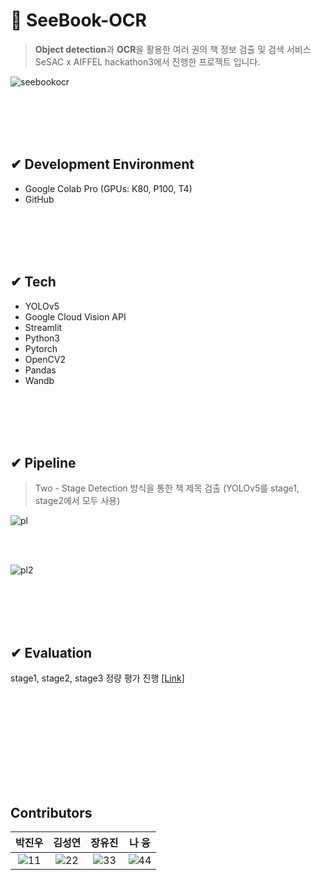 # 📕 SeeBook-OCR
> **Object detection**과 **OCR**을 활용한 여러 권의 책 정보 검출 및 검색 서비스  
> SeSAC x AIFFEL hackathon3에서 진행한 프로젝트 입니다.  

![seebookocr](https://user-images.githubusercontent.com/88660886/158048631-0a5e5e22-e9b9-46d2-a3b1-34aa1084a229.PNG)


<br><br>
<br><br>


## ✔ Development Environment
* Google Colab Pro (GPUs: K80, P100, T4)
* GitHub

<br><br>
<br><br>

## ✔ Tech
* YOLOv5
* Google Cloud Vision API
* Streamlit
* Python3
* Pytorch
* OpenCV2
* Pandas
* Wandb


<br><br>
<br><br>

## ✔ Pipeline
> Two - Stage Detection 방식을 통한 책 제목 검출 (YOLOv5를 stage1, stage2에서 모두 사용)  

![pl](https://user-images.githubusercontent.com/88660886/158048776-e16b9239-a689-4c2c-bfa7-7ed27ab57349.PNG)  

<br><br>

![pl2](https://user-images.githubusercontent.com/88660886/158048836-a287c59f-194b-4013-9073-a6734f2a2dc0.PNG)  


<br><br>
<br><br>

## ✔ Evaluation  
stage1, stage2, stage3 정량 평가 진행 [[Link]](https://github.com/SeeBook2022/SeeBook-OCR/tree/main/evaluation)

<br><br>
<br><br>

<br><br>
<br><br>

## Contributors
|박진우|김성연|장유진|나 융|
|:---:|:---:|:---:|:---:|
|![11](https://user-images.githubusercontent.com/88660886/158049516-5214c5e3-7063-4b13-9509-104ddde2143e.png)|![22](https://user-images.githubusercontent.com/88660886/158049527-6d9e0863-b468-48c0-8bc6-6aaa34376306.png)|![33](https://user-images.githubusercontent.com/88660886/158049532-fee94a7b-eee4-4012-bf8a-168a855061ed.png)|![44](https://user-images.githubusercontent.com/88660886/158049541-905a63db-7877-4390-983a-0ad6addb627a.png)|



